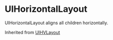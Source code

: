 # UIHorizontalLayout
UIHorizontalLayout aligns all children horizontally.

Inherited from [UIHVLayout](../UIHVLayout)